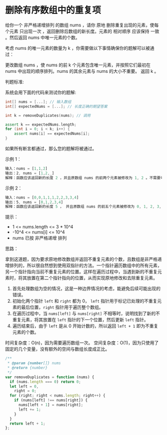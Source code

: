 # 删除有序数组中的重复项

给你一个 非严格递增排列 的数组 nums ，请你 原地 删除重复出现的元素，使每个元素 只出现一次 ，返回删除后数组的新长度。元素的 相对顺序 应该保持 一致 。然后返回 nums 中唯一元素的个数。

考虑 nums 的唯一元素的数量为 k ，你需要做以下事情确保你的题解可以被通过：

更改数组 nums ，使 nums 的前 k 个元素包含唯一元素，并按照它们最初在 nums 中出现的顺序排列。nums 的其余元素与 nums 的大小不重要。
返回 k 。

判题标准:

系统会用下面的代码来测试你的题解:

```c++
int[] nums = [...]; // 输入数组
int[] expectedNums = [...]; // 长度正确的期望答案

int k = removeDuplicates(nums); // 调用

assert k == expectedNums.length;
for (int i = 0; i < k; i++) {
    assert nums[i] == expectedNums[i];
}
```

如果所有断言都通过，那么您的题解将被通过。

示例 1：

```js
输入：nums = [1,1,2]
输出：2, nums = [1,2,_]
解释：函数应该返回新的长度 2 ，并且原数组 nums 的前两个元素被修改为 1, 2 。不需要考虑数组中超出新长度后面的元素。
```

示例 2：

```js
输入：nums = [0,0,1,1,1,2,2,3,3,4]
输出：5, nums = [0,1,2,3,4]
解释：函数应该返回新的长度 5 ， 并且原数组 nums 的前五个元素被修改为 0, 1, 2, 3, 4 。不需要考虑数组中超出新长度后面的元素。
```

提示：

- 1 <= nums.length <= 3 \* 10^4
- -10^4 <= nums[i] <= 10^4
- nums 已按 非严格递增 排列

思路：

拿到这道题，因为要求原地修改数组并返回不重复元素的个数，且数组是非严格递增排列的，所以很自然想到使用双指针的方法。一个指针遍历数组中的所有元素，另一个指针指向当前不重复元素的位置。这样在遍历过程中，当遇到新的不重复元素时，将其放置在第二个指针指向的位置，从而实现原地修改和去除重复元素。

1. 首先处理数组为空的情况，这是一种边界情况的考虑，能避免后续可能出现的错误。
2. 初始化两个指针 `left` 和 `right` 都为 0， `left` 指针用于标记已处理的不重复元素的最后位置，`right` 指针用于遍历整个数组。
3. 在遍历过程中，当 `nums[left]` 与 `nums[right]` 不相等时，说明找到了新的不重复元素，将其放置在 `left` 指针的下一个位置，然后更新 `left` 指针。
4. 遍历结束后，由于 `left` 是从 0 开始计数的，所以返回 `left + 1` 即为不重复元素的个数。

时间复杂度：O(n)，因为需要遍历数组一次。
空间复杂度：O(1)，因为只使用了固定的几个变量，没有额外的空间与数组长度成正比。

```js
/**
 * @param {number[]} nums
 * @return {number}
 */
var removeDuplicates = function (nums) {
  if (nums.length === 0) return 0;
  let left = 0,
    right = 0;
  for (right; right < nums.length; right++) {
    if (nums[left] !== nums[right]) {
      nums[left + 1] = nums[right];
      left += 1;
    }
  }
  return left + 1;
};
```
